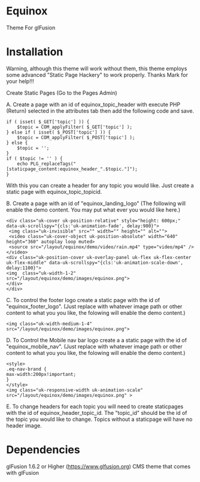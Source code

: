 # Equinox
Theme For glFusion

# Installation
Warning, although this theme will work without them, this theme employs some advanced "Static Page Hackery" to work properly.
Thanks Mark for your help!!!

Create Static Pages (Go to the Pages Admin)

   A. Create a page with an id of equinox_topic_header with execute PHP (Return) selected in the attributes tab then add the following code and save.
```
if ( isset( $_GET['topic'] )) {
    $topic = COM_applyFilter( $_GET['topic'] );
} else if ( isset( $_POST['topic'] )) {
    $topic = COM_applyFilter( $_POST['topic'] );
} else {
    $topic = '';
}
if ( $topic != '' ) {
    echo PLG_replaceTags("[staticpage_content:equinox_header_".$topic."]");
}
```
With this you can create a header for any topic you would like. Just create a static page with equinox_topic_topicid.

   B. Create a page with an id of "equinox_landing_logo" (The following will enable the demo content. You may put what ever you would like here.)
   ```
   <div class="uk-cover uk-position-relative" style="height: 600px;" data-uk-scrollspy="{cls:'uk-animation-fade', delay:900}">
    <img class="uk-invisible" src="" width="" height="" alt="">
    <video class="uk-cover-object uk-position-absolute" width="640" height="360" autoplay loop muted>
    <source src="/layout/equinox/demo/video/rain.mp4" type="video/mp4" /></video>
   <div class="uk-position-cover uk-overlay-panel uk-flex uk-flex-center uk-flex-middle" data-uk-scrollspy="{cls:'uk-animation-scale-down', delay:1100}">
   <img  class="uk-width-1-2" src="/layout/equinox/demo/images/equinox.png">
   </div>
   </div>
   ```

   C. To control the footer logo create a static page with the id of "equinox_footer_logo". (Just replace with whatever image path or other content to what you you like, the folowing will enable the demo content.)
   ```
   <img class="uk-width-medium-1-4" src="/layout/equinox/demo/images/equinox.png">
   ```

   D. To Control the Mobile nav bar logo create a a static page with the id of "equinox_mobile_nav". (Just replace with whatever image path or other content to what you you like, the folowing will enable the demo content.)
   ```
   <style>
.eq-nav-brand {
max-width:200px!important;
}
</style>
<img class="uk-responsive-width uk-animation-scale" src="/layout/equinox/demo/images/equinox.png" >
   ```

   E. To change headers for each topic you will need to create staticpages with the id of equinox_header_topic_id. The "topic_id" should be the id of the topic you would like to change. Topics without a staticpage will have no header image.

# Dependencies
glFusion 1.6.2 or Higher (https://www.glfusion.org)
CMS theme that comes with glFusion
